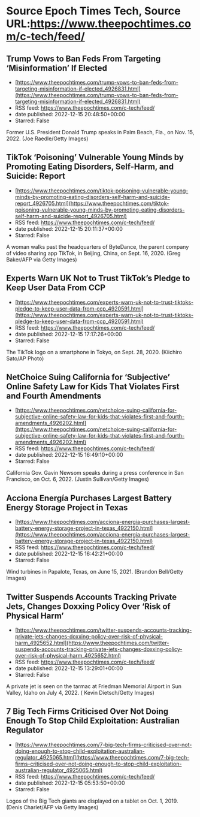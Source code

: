 # Source Epoch Times Tech, Source URL:https://www.theepochtimes.com/c-tech/feed/

## Trump Vows to Ban Feds From Targeting ‘Misinformation’ If Elected
 - [https://www.theepochtimes.com/trump-vows-to-ban-feds-from-targeting-misinformation-if-elected_4926831.html](https://www.theepochtimes.com/trump-vows-to-ban-feds-from-targeting-misinformation-if-elected_4926831.html)
 - RSS feed: https://www.theepochtimes.com/c-tech/feed/
 - date published: 2022-12-15 20:48:50+00:00
 - Starred: False

Former U.S. President Donald Trump speaks in Palm Beach, Fla., on Nov. 15, 2022. (Joe Raedle/Getty Images)

## TikTok ‘Poisoning’ Vulnerable Young Minds by Promoting Eating Disorders, Self-Harm, and Suicide: Report
 - [https://www.theepochtimes.com/tiktok-poisoning-vulnerable-young-minds-by-promoting-eating-disorders-self-harm-and-suicide-report_4926705.html](https://www.theepochtimes.com/tiktok-poisoning-vulnerable-young-minds-by-promoting-eating-disorders-self-harm-and-suicide-report_4926705.html)
 - RSS feed: https://www.theepochtimes.com/c-tech/feed/
 - date published: 2022-12-15 20:11:37+00:00
 - Starred: False

A woman walks past the headquarters of ByteDance, the parent company of video sharing app TikTok, in Beijing, China, on Sept. 16, 2020. (Greg Baker/AFP via Getty Images)

## Experts Warn UK Not to Trust TikTok’s Pledge to Keep User Data From CCP
 - [https://www.theepochtimes.com/experts-warn-uk-not-to-trust-tiktoks-pledge-to-keep-user-data-from-ccp_4920591.html](https://www.theepochtimes.com/experts-warn-uk-not-to-trust-tiktoks-pledge-to-keep-user-data-from-ccp_4920591.html)
 - RSS feed: https://www.theepochtimes.com/c-tech/feed/
 - date published: 2022-12-15 17:17:26+00:00
 - Starred: False

The TikTok logo on a smartphone in Tokyo, on Sept. 28, 2020. (Kiichiro Sato/AP Photo)

## NetChoice Suing California for ‘Subjective’ Online Safety Law for Kids That Violates First and Fourth Amendments
 - [https://www.theepochtimes.com/netchoice-suing-california-for-subjective-online-safety-law-for-kids-that-violates-first-and-fourth-amendments_4926202.html](https://www.theepochtimes.com/netchoice-suing-california-for-subjective-online-safety-law-for-kids-that-violates-first-and-fourth-amendments_4926202.html)
 - RSS feed: https://www.theepochtimes.com/c-tech/feed/
 - date published: 2022-12-15 16:49:10+00:00
 - Starred: False

California Gov. Gavin Newsom speaks during a press conference in San Francisco, on Oct. 6, 2022. (Justin Sullivan/Getty Images)

## Acciona Energía Purchases Largest Battery Energy Storage Project in Texas
 - [https://www.theepochtimes.com/acciona-energia-purchases-largest-battery-energy-storage-project-in-texas_4922150.html](https://www.theepochtimes.com/acciona-energia-purchases-largest-battery-energy-storage-project-in-texas_4922150.html)
 - RSS feed: https://www.theepochtimes.com/c-tech/feed/
 - date published: 2022-12-15 16:42:21+00:00
 - Starred: False

Wind turbines in Papalote, Texas, on June 15, 2021. (Brandon Bell/Getty Images)

## Twitter Suspends Accounts Tracking Private Jets, Changes Doxxing Policy Over ‘Risk of Physical Harm’
 - [https://www.theepochtimes.com/twitter-suspends-accounts-tracking-private-jets-changes-doxxing-policy-over-risk-of-physical-harm_4925652.html](https://www.theepochtimes.com/twitter-suspends-accounts-tracking-private-jets-changes-doxxing-policy-over-risk-of-physical-harm_4925652.html)
 - RSS feed: https://www.theepochtimes.com/c-tech/feed/
 - date published: 2022-12-15 13:29:01+00:00
 - Starred: False

A private jet is seen on the tarmac at Friedman Memorial Airport in Sun Valley, Idaho on July 4, 2022. ( Kevin Dietsch/Getty Images)

## 7 Big Tech Firms Criticised Over Not Doing Enough To Stop Child Exploitation: Australian Regulator
 - [https://www.theepochtimes.com/7-big-tech-firms-criticised-over-not-doing-enough-to-stop-child-exploitation-australian-regulator_4925065.html](https://www.theepochtimes.com/7-big-tech-firms-criticised-over-not-doing-enough-to-stop-child-exploitation-australian-regulator_4925065.html)
 - RSS feed: https://www.theepochtimes.com/c-tech/feed/
 - date published: 2022-12-15 05:53:50+00:00
 - Starred: False

Logos of the Big Tech giants are displayed on a tablet on Oct. 1, 2019. (Denis Charlet/AFP via Getty Images)
